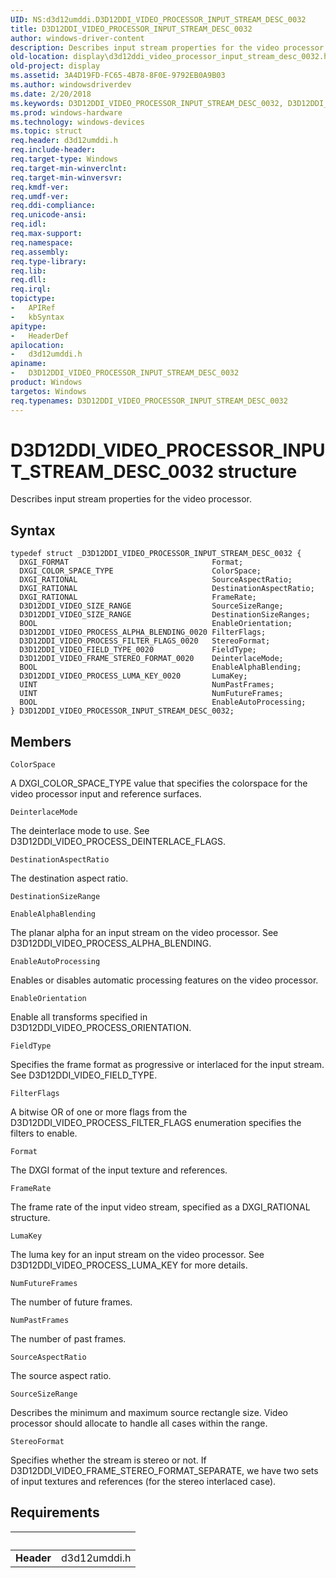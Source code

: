 ```yaml
---
UID: NS:d3d12umddi.D3D12DDI_VIDEO_PROCESSOR_INPUT_STREAM_DESC_0032
title: D3D12DDI_VIDEO_PROCESSOR_INPUT_STREAM_DESC_0032
author: windows-driver-content
description: Describes input stream properties for the video processor.
old-location: display\d3d12ddi_video_processor_input_stream_desc_0032.htm
old-project: display
ms.assetid: 3A4D19FD-FC65-4B78-8F0E-9792EB0A9B03
ms.author: windowsdriverdev
ms.date: 2/20/2018
ms.keywords: D3D12DDI_VIDEO_PROCESSOR_INPUT_STREAM_DESC_0032, D3D12DDI_VIDEO_PROCESSOR_INPUT_STREAM_DESC_0032 structure [Display Devices], d3d12umddi/D3D12DDI_VIDEO_PROCESSOR_INPUT_STREAM_DESC_0032, display.d3d12ddi_video_processor_input_stream_desc_0032
ms.prod: windows-hardware
ms.technology: windows-devices
ms.topic: struct
req.header: d3d12umddi.h
req.include-header: 
req.target-type: Windows
req.target-min-winverclnt: 
req.target-min-winversvr: 
req.kmdf-ver: 
req.umdf-ver: 
req.ddi-compliance: 
req.unicode-ansi: 
req.idl: 
req.max-support: 
req.namespace: 
req.assembly: 
req.type-library: 
req.lib: 
req.dll: 
req.irql: 
topictype:
-	APIRef
-	kbSyntax
apitype:
-	HeaderDef
apilocation:
-	d3d12umddi.h
apiname:
-	D3D12DDI_VIDEO_PROCESSOR_INPUT_STREAM_DESC_0032
product: Windows
targetos: Windows
req.typenames: D3D12DDI_VIDEO_PROCESSOR_INPUT_STREAM_DESC_0032
---
```


# D3D12DDI_VIDEO_PROCESSOR_INPUT_STREAM_DESC_0032 structure
Describes input stream properties for the video processor.

## Syntax
````
typedef struct _D3D12DDI_VIDEO_PROCESSOR_INPUT_STREAM_DESC_0032 {
  DXGI_FORMAT                                Format;
  DXGI_COLOR_SPACE_TYPE                      ColorSpace;
  DXGI_RATIONAL                              SourceAspectRatio;
  DXGI_RATIONAL                              DestinationAspectRatio;
  DXGI_RATIONAL                              FrameRate;
  D3D12DDI_VIDEO_SIZE_RANGE                  SourceSizeRange;
  D3D12DDI_VIDEO_SIZE_RANGE                  DestinationSizeRanges;
  BOOL                                       EnableOrientation;
  D3D12DDI_VIDEO_PROCESS_ALPHA_BLENDING_0020 FilterFlags;
  D3D12DDI_VIDEO_PROCESS_FILTER_FLAGS_0020   StereoFormat;
  D3D12DDI_VIDEO_FIELD_TYPE_0020             FieldType;
  D3D12DDI_VIDEO_FRAME_STEREO_FORMAT_0020    DeinterlaceMode;
  BOOL                                       EnableAlphaBlending;
  D3D12DDI_VIDEO_PROCESS_LUMA_KEY_0020       LumaKey;
  UINT                                       NumPastFrames;
  UINT                                       NumFutureFrames;
  BOOL                                       EnableAutoProcessing;
} D3D12DDI_VIDEO_PROCESSOR_INPUT_STREAM_DESC_0032;
````

## Members


`ColorSpace`

A DXGI_COLOR_SPACE_TYPE value that specifies the colorspace for the video processor input and reference surfaces.

`DeinterlaceMode`

The deinterlace mode to use.  See D3D12DDI_VIDEO_PROCESS_DEINTERLACE_FLAGS.

`DestinationAspectRatio`

The destination aspect ratio.

`DestinationSizeRange`



`EnableAlphaBlending`

The planar alpha for an input stream on the video processor.  See D3D12DDI_VIDEO_PROCESS_ALPHA_BLENDING.

`EnableAutoProcessing`

Enables or disables automatic processing features on the video processor.

`EnableOrientation`

Enable all transforms specified in D3D12DDI_VIDEO_PROCESS_ORIENTATION.

`FieldType`

Specifies the frame format as progressive or interlaced for the input stream.  See D3D12DDI_VIDEO_FIELD_TYPE.

`FilterFlags`

A bitwise OR of one or more flags from the D3D12DDI_VIDEO_PROCESS_FILTER_FLAGS enumeration specifies the filters to enable.

`Format`

The DXGI format of the input texture and references.

`FrameRate`

The frame rate of the input video stream, specified as a DXGI_RATIONAL structure.

`LumaKey`

The luma key for an input stream on the video processor.  See D3D12DDI_VIDEO_PROCESS_LUMA_KEY for more details.

`NumFutureFrames`

The number of future frames.

`NumPastFrames`

The number of past frames.

`SourceAspectRatio`

The source aspect ratio.

`SourceSizeRange`

Describes the minimum and maximum source rectangle size.  Video processor should allocate to handle all cases within the range.

`StereoFormat`

Specifies whether the stream is stereo or not. If D3D12DDI_VIDEO_FRAME_STEREO_FORMAT_SEPARATE, we have two sets of input textures and references (for the stereo interlaced case).


## Requirements
| &nbsp; | &nbsp; |
| ---- |:---- |
| **Header** | d3d12umddi.h |